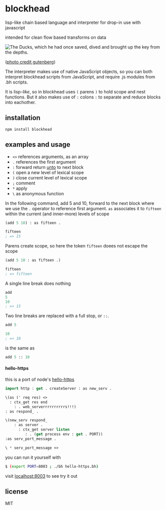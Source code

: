 # blockhead

lisp-like chain based language and interpreter for drop-in use with javascript

intended for clean flow based transforms on data

![The Ducks, which he had once saved, dived and brought up the key from the depths.](http://www.gutenberg.org/files/37381/37381-h/images/pl07.jpg)

([photo credit gutenberg](http://www.gutenberg.org/files/37381/37381-h/37381-h.htm#Page_46))

The interpreter makes use of native JavaScript objects, so you can both interpret blockhead scripts from JavaScript, and require .js modules from .bh scripts.

It is lisp-_like_, so in blockhead uses `(` parens `)` to hold scope and nest functions. But it also makes use of `:` colons `:` to separate and reduce blocks into eachother.

## installation

```
npm install blockhead
```

## examples and usage

- `<>` references arguments, as an array
- `.` references the first argument
- `:` forward return [unto](https://github.com/mweitzel/unto) to next block
- `(` open a new level of lexical scope
- `)` close current level of lexical scope
- `;` comment
- `*` apply
- `\` as anonymous function

In the following command, add 5 and 10, forward to the next block where we use the `.` operator to reference first argument. `as` associates it to `fifteen` within the current (and inner-more) levels of scope
```lisp
(add 5 10) : as fifteen .

fifteen
; => 15
```

Parens create scope, so here the token `fifteen` doees not escape the scope

```lisp
(add 5 10 : as fifteen .)

fifteen
; => fifteen
```


A single line break does nothing
```lisp
add
5
10
; => 15
```

Two line breaks are replaced with a full stop, or `::`.

```lisp
add 5

10
; => 10
```

is the same as

```lisp
add 5 :: 10
```

#### hello-https

this is a port of node's [hello-https](https://howtonode.org/hello-node)

```lisp
import http : get . createServer : as new_serv .

\(as (' req res) <>
  : ctx_get res end
    : . web_serverrrrrrrrrrs!!!)
: as respond_ .

\(new_serv respond_
    : as server .
      : ctx_get server listen
         : . (get process env : get . PORT))
:as serv_port_message .

\ * serv_port_message <>
```

you can run it yourself with

```sh
$ (export PORT=8003 ; ./bh hello-https.bh)
```

visit [localhost:8003](http://127.0.0.1:8003) to see try it out


## license

MIT
